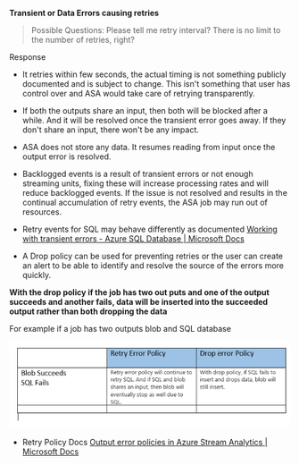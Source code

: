 **Transient or Data Errors causing retries** 

>Possible Questions:
Please tell me retry interval? 
There is no limit to the number of retries, right? 

Response
- It retries within few seconds, the actual timing is not something publicly documented and is subject to change. This isn't something that user has control over and ASA would take care of retrying transparently. 

- If both the outputs share an input, then both will be blocked after a while. And it will be resolved once the transient error goes away. If they don't share an input, there won't be any impact. 

- ASA does not store any data. It resumes reading from input once the output error is resolved. 

- Backlogged events is a result of transient errors or not enough streaming units, fixing these will increase processing rates and will reduce backlogged events. If the issue is not resolved and results in the continual accumulation of retry events, the ASA job may run out of resources.  

- Retry events for SQL may behave differently as documented [Working with transient errors - Azure SQL Database | Microsoft Docs](https://docs.microsoft.com/en-us/azure/azure-sql/database/troubleshoot-common-connectivity-issues) 

- A Drop policy can be used for preventing retries or the user can create an alert to be able to identify and resolve the source of the errors more quickly.
 
**With the drop policy if the job has two out puts and one of the output succeeds and another fails, data will be inserted into the succeeded output rather than both dropping the data**

For example if  a job has two outputs blob and SQL database


![Capture.errorpolicy.PNG](/.attachments/Capture.errorpolicy-edffb2fa-97de-4c0e-b789-3c927c0d1280.PNG)

- Retry Policy Docs [Output error policies in Azure Stream Analytics | Microsoft Docs](https://docs.microsoft.com/en-us/azure/stream-analytics/stream-analytics-output-error-policy#retry) 

